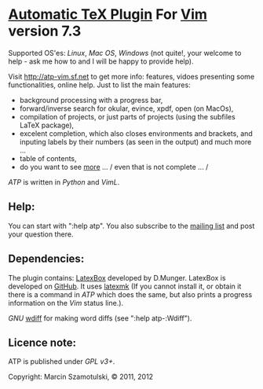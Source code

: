 [Automatic TeX Plugin](http://atp-vim.sf.net) For [Vim](http://vim.org) version 7.3
========================================

Supported OS'es: *Linux*, *Mac OS*, *Windows* (not quite!, your welcome to
help - ask me how to and I will be happy to provide help).

Visit http://atp-vim.sf.net to get more info: features, vidoes presenting some
functionalities, online help. Just to list the main features:

 * background processing with a progress bar,
 * forward/inverse search for okular, evince, xpdf, open (on MacOs),
 * compilation of projects, or just parts of projects (using the subfiles
 LaTeX package),
 * excelent completion, which also closes environments and brackets, and
 inputing labels by their numbers (as seen in the output) and much more ...
 * table of contents,
 * do you want to see [more](http://atp-vim.sf.net) ... / even that is not complete ... /


_ATP_ is written in *Python* and *VimL*.

Help:
-----

You can start with ":help atp". You also subscribe to the [mailing
list](https://lists.sourceforge.net/lists/listinfo/atp-vim-list) and post your
question there.

Dependencies:
-------------

The plugin contains:
[LatexBox](http://www.vim.org/scripts/script.php?script_id=3109) developed by
D.Munger. LatexBox is developed on [GitHub](https://github.com/LaTeX-Box-Team/LaTeX-Box).
It uses [latexmk](http://www.phys.psu.edu/~collins/software/latexmk-jcc/)
(If you cannot install it, or obtain it there is a command in _ATP_ which does
the same, but also prints a progress information on the *Vim* status line.).

*GNU* [wdiff](http://www.gnu.org/software/wdiff/) for making word
diffs (see ":help atp-:Wdiff").


Licence note:
-------------

ATP is published under *GPL v3+*.

Copyright: Marcin Szamotulski, © 2011, 2012
